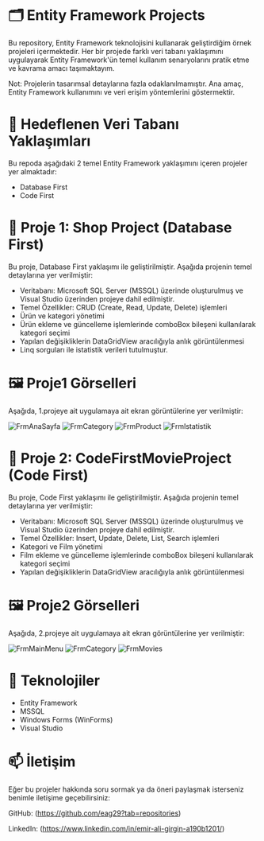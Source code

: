 # 🗂️ Entity Framework Projects
Bu repository, Entity Framework teknolojisini kullanarak geliştirdiğim örnek projeleri içermektedir. Her bir projede farklı veri tabanı yaklaşımını uygulayarak Entity Framework'ün temel kullanım senaryolarını pratik etme ve kavrama amacı taşımaktayım.

Not: Projelerin tasarımsal detaylarına fazla odaklanılmamıştır. Ana amaç, Entity Framework kullanımını ve veri erişim yöntemlerini göstermektir.


# 📌 Hedeflenen Veri Tabanı Yaklaşımları
Bu repoda aşağıdaki 2 temel Entity Framework yaklaşımını içeren projeler yer almaktadır:

- Database First
- Code First



# 📁 Proje 1: Shop Project (Database First)
Bu proje, Database First yaklaşımı ile geliştirilmiştir. Aşağıda projenin temel detaylarına yer verilmiştir:

- Veritabanı: Microsoft SQL Server (MSSQL) üzerinde oluşturulmuş ve Visual Studio üzerinden projeye dahil edilmiştir.
- Temel Özellikler: CRUD (Create, Read, Update, Delete) işlemleri
- Ürün ve kategori yönetimi
- Ürün ekleme ve güncelleme işlemlerinde comboBox bileşeni kullanılarak kategori seçimi
- Yapılan değişikliklerin DataGridView aracılığıyla anlık görüntülenmesi
- Linq sorguları ile istatistik verileri tutulmuştur.



# 🖼️ Proje1 Görselleri
Aşağıda, 1.projeye ait uygulamaya ait ekran görüntülerine yer verilmiştir:

![FrmAnaSayfa](https://github.com/user-attachments/assets/4de81377-6f0e-4666-a983-082d6f702213)
![FrmCategory](https://github.com/user-attachments/assets/6531d0ab-c1d6-4616-a35d-2de2acb9a430)
![FrmProduct](https://github.com/user-attachments/assets/f5e48c19-1b64-4c90-928a-0de7601fdbad)
![FrmIstatistik](https://github.com/user-attachments/assets/ea8b7fa2-93a8-489b-b2ca-a830333cdef7)




# 📁 Proje 2: CodeFirstMovieProject (Code First)
Bu proje, Code First yaklaşımı ile geliştirilmiştir. Aşağıda projenin temel detaylarına yer verilmiştir:

- Veritabanı: Microsoft SQL Server (MSSQL) üzerinde oluşturulmuş ve Visual Studio üzerinden projeye dahil edilmiştir.
- Temel Özellikler: Insert, Update, Delete, List, Search işlemleri
- Kategori ve Film yönetimi
- Film ekleme ve güncelleme işlemlerinde comboBox bileşeni kullanılarak kategori seçimi
- Yapılan değişikliklerin DataGridView aracılığıyla anlık görüntülenmesi



# 🖼️ Proje2 Görselleri
Aşağıda, 2.projeye ait uygulamaya ait ekran görüntülerine yer verilmiştir:

![FrmMainMenu](https://github.com/user-attachments/assets/10b0550f-213f-40ff-99f6-e4298cf7f8fb)
![FrmCategory](https://github.com/user-attachments/assets/1ef9476a-f756-48d4-8a69-dedd12abce30)
![FrmMovies](https://github.com/user-attachments/assets/0ec39bbd-e1bb-4a94-b9d4-30342574f006)



# 🚀 Teknolojiler
- Entity Framework
- MSSQL
- Windows Forms (WinForms)
- Visual Studio



# 📫 İletişim
Eğer bu projeler hakkında soru sormak ya da öneri paylaşmak isterseniz benimle iletişime geçebilirsiniz:

GitHub: (https://github.com/eag29?tab=repositories)

LinkedIn: (https://www.linkedin.com/in/emir-ali-girgin-a190b1201/)

